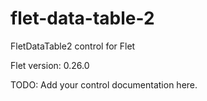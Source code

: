 # flet-data-table-2
FletDataTable2 control for Flet

Flet version: 0.26.0

TODO: Add your control documentation here.